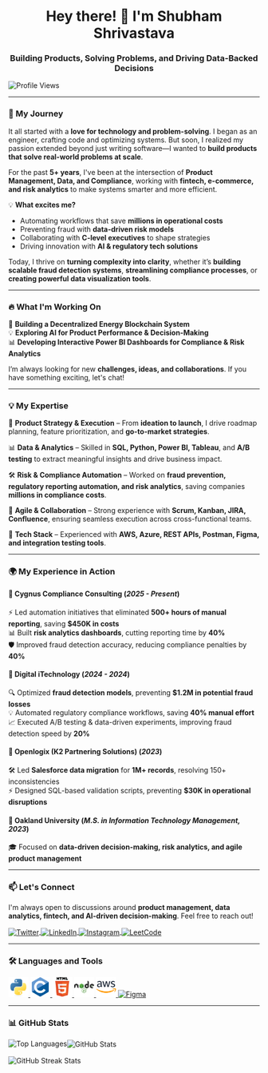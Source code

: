 <h1 align="center">Hey there! 👋 I'm Shubham Shrivastava</h1>
<h3 align="center">Building Products, Solving Problems, and Driving Data-Backed Decisions</h3>

<p align="left"> <img src="https://komarev.com/ghpvc/?username=shubhamshrivastava11&label=Profile%20views&color=0e75b6&style=flat" alt="Profile Views" /> </p>

---

### 🚀 My Journey  

It all started with a **love for technology and problem-solving**. I began as an engineer, crafting code and optimizing systems. But soon, I realized my passion extended beyond just writing software—I wanted to **build products that solve real-world problems at scale**.  

For the past **5+ years**, I've been at the intersection of **Product Management, Data, and Compliance**, working with **fintech, e-commerce, and risk analytics** to make systems smarter and more efficient.  

💡 **What excites me?**  
- Automating workflows that save **millions in operational costs**  
- Preventing fraud with **data-driven risk models**  
- Collaborating with **C-level executives** to shape strategies  
- Driving innovation with **AI & regulatory tech solutions**  

Today, I thrive on **turning complexity into clarity**, whether it’s **building scalable fraud detection systems**, **streamlining compliance processes**, or **creating powerful data visualization tools**.  

---

### 🔥 What I'm Working On  

🚀 **Building a Decentralized Energy Blockchain System**  
💡 **Exploring AI for Product Performance & Decision-Making**  
📊 **Developing Interactive Power BI Dashboards for Compliance & Risk Analytics**  

I’m always looking for new **challenges, ideas, and collaborations**. If you have something exciting, let's chat!  

---

### 💡 My Expertise  

🎯 **Product Strategy & Execution** – From **ideation to launch**, I drive roadmap planning, feature prioritization, and **go-to-market strategies**.  

📊 **Data & Analytics** – Skilled in **SQL, Python, Power BI, Tableau**, and **A/B testing** to extract meaningful insights and drive business impact.  

🛠 **Risk & Compliance Automation** – Worked on **fraud prevention, regulatory reporting automation, and risk analytics**, saving companies **millions in compliance costs**.  

🔗 **Agile & Collaboration** – Strong experience with **Scrum, Kanban, JIRA, Confluence**, ensuring seamless execution across cross-functional teams.  

🚀 **Tech Stack** – Experienced with **AWS, Azure, REST APIs, Postman, Figma, and integration testing tools**.  

---

### 🌍 My Experience in Action  

#### **🔹 Cygnus Compliance Consulting** (*2025 - Present*)  
⚡ Led automation initiatives that eliminated **500+ hours of manual reporting**, saving **$450K in costs**  
📊 Built **risk analytics dashboards**, cutting reporting time by **40%**  
🛡️ Improved fraud detection accuracy, reducing compliance penalties by **40%**  

#### **🔹 Digital iTechnology** (*2024 - 2024*)  
🔍 Optimized **fraud detection models**, preventing **$1.2M in potential fraud losses**  
💡 Automated regulatory compliance workflows, saving **40% manual effort**  
📈 Executed A/B testing & data-driven experiments, improving fraud detection speed by **20%**  

#### **🔹 Openlogix (K2 Partnering Solutions)** (*2023*)  
🛠 Led **Salesforce data migration** for **1M+ records**, resolving 150+ inconsistencies  
⚡ Designed SQL-based validation scripts, preventing **$30K in operational disruptions**  

#### **🔹 Oakland University** (*M.S. in Information Technology Management, 2023*)  
🎓 Focused on **data-driven decision-making, risk analytics, and agile product management**  

---

### 📫 Let's Connect  

I'm always open to discussions around **product management, data analytics, fintech, and AI-driven decision-making**. Feel free to reach out!  

<p align="left">
    <a href="https://twitter.com/ishubham11" target="blank">
        <img align="center" src="https://raw.githubusercontent.com/rahuldkjain/github-profile-readme-generator/master/src/images/icons/Social/twitter.svg" alt="Twitter" height="30" width="40" />
    </a>
    <a href="https://linkedin.com/in/shubhamshrivastava11" target="blank">
        <img align="center" src="https://raw.githubusercontent.com/rahuldkjain/github-profile-readme-generator/master/src/images/icons/Social/linked-in-alt.svg" alt="LinkedIn" height="30" width="40" />
    </a>
    <a href="https://instagram.com/ishubhamshrivastava" target="blank">
        <img align="center" src="https://raw.githubusercontent.com/rahuldkjain/github-profile-readme-generator/master/src/images/icons/Social/instagram.svg" alt="Instagram" height="30" width="40" />
    </a>
    <a href="https://www.leetcode.com/shubham11795" target="blank">
        <img align="center" src="https://raw.githubusercontent.com/rahuldkjain/github-profile-readme-generator/master/src/images/icons/Social/leet-code.svg" alt="LeetCode" height="30" width="40" />
    </a>
</p>

---

### 🛠 Languages and Tools  

<p align="left"> 
    <a href="https://www.python.org" target="_blank">
        <img src="https://raw.githubusercontent.com/devicons/devicon/master/icons/python/python-original.svg" alt="Python" width="40" height="40"/>
    </a>
    <a href="https://www.w3schools.com/c/" target="_blank">
        <img src="https://raw.githubusercontent.com/devicons/devicon/master/icons/c/c-original.svg" alt="C" width="40" height="40"/>
    </a>
    <a href="https://www.w3schools.com/html/" target="_blank">
        <img src="https://raw.githubusercontent.com/devicons/devicon/master/icons/html5/html5-original-wordmark.svg" alt="HTML5" width="40" height="40"/>
    </a>
    <a href="https://nodejs.org" target="_blank">
        <img src="https://raw.githubusercontent.com/devicons/devicon/master/icons/nodejs/nodejs-original-wordmark.svg" alt="NodeJS" width="40" height="40"/>
    </a>
    <a href="https://aws.amazon.com" target="_blank">
        <img src="https://raw.githubusercontent.com/devicons/devicon/master/icons/amazonwebservices/amazonwebservices-original-wordmark.svg" alt="AWS" width="40" height="40"/>
    </a>
    <a href="https://www.figma.com/" target="_blank">
        <img src="https://www.vectorlogo.zone/logos/figma/figma-icon.svg" alt="Figma" width="40" height="40"/>
    </a>
</p>

---

### 📊 GitHub Stats  

<p>
    <img align="left" src="https://github-readme-stats.vercel.app/api/top-langs?username=shubhamshrivastava11&show_icons=true&locale=en&layout=compact" alt="Top Languages" />
</p>

<p>
    <img align="center" src="https://github-readme-stats.vercel.app/api?username=shubhamshrivastava11&show_icons=true&locale=en" alt="GitHub Stats" />
</p>

<p>
    <img align="center" src="https://github-readme-streak-stats.herokuapp.com/?user=shubhamshrivastava11&" alt="GitHub Streak Stats" />
</p>
